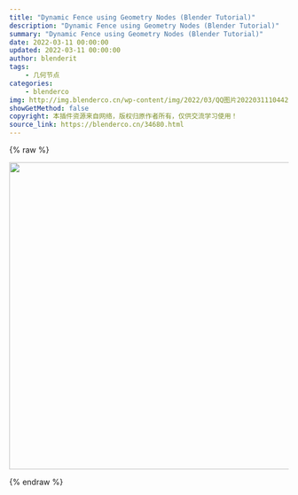 ```yaml
---
title: "Dynamic Fence using Geometry Nodes (Blender Tutorial)"
description: "Dynamic Fence using Geometry Nodes (Blender Tutorial)"
summary: "Dynamic Fence using Geometry Nodes (Blender Tutorial)"
date: 2022-03-11 00:00:00
updated: 2022-03-11 00:00:00
author: blenderit
tags: 
    - 几何节点
categories:
    - blenderco
img: http://img.blenderco.cn/wp-content/img/2022/03/QQ图片20220311104420-1024x554.png
showGetMethod: false
copyright: 本插件资源来自网络，版权归原作者所有，仅供交流学习使用！
source_link: https://blenderco.cn/34680.html
---
```


{% raw %}
<p><img loading="lazy" class="alignnone size-large wp-image-34681" src="http://img.blenderco.cn/wp-content/img/2022/03/QQ%E5%9B%BE%E7%89%8720220311104420-1024x554.png" alt="" width="1024" height="554"></p>
<div style="display: none">blenderco</div>
{% endraw %}